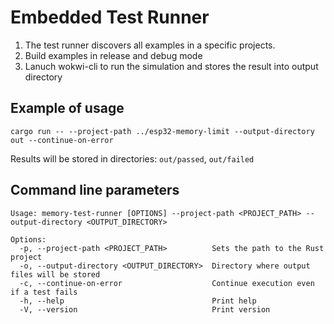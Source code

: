 # Embedded Test Runner

1. The test runner discovers all examples in a specific projects.
2. Build examples in release and debug mode
3. Lanuch wokwi-cli to run the simulation and stores the result into output directory

## Example of usage

```
cargo run -- --project-path ../esp32-memory-limit --output-directory out --continue-on-error
```

Results will be stored in directories: `out/passed`, `out/failed`

## Command line parameters

```
Usage: memory-test-runner [OPTIONS] --project-path <PROJECT_PATH> --output-directory <OUTPUT_DIRECTORY>

Options:
  -p, --project-path <PROJECT_PATH>          Sets the path to the Rust project
  -o, --output-directory <OUTPUT_DIRECTORY>  Directory where output files will be stored
  -c, --continue-on-error                    Continue execution even if a test fails
  -h, --help                                 Print help
  -V, --version                              Print version
```